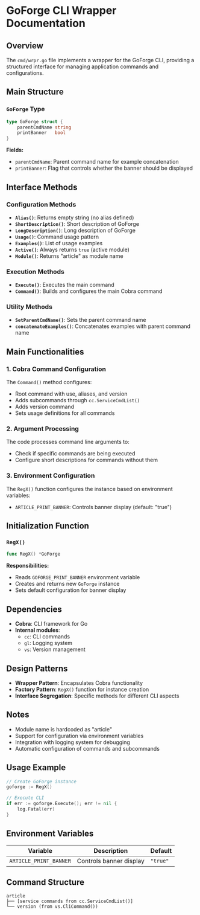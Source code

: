 # GoForge CLI Wrapper Documentation

## Overview

The `cmd/wrpr.go` file implements a wrapper for the GoForge CLI, providing a structured interface for managing application commands and configurations.

## Main Structure

### `GoForge` Type

```go
type GoForge struct {
    parentCmdName string
    printBanner   bool
}
```

**Fields:**

- `parentCmdName`: Parent command name for example concatenation
- `printBanner`: Flag that controls whether the banner should be displayed

## Interface Methods

### Configuration Methods

- **`Alias()`**: Returns empty string (no alias defined)
- **`ShortDescription()`**: Short description of GoForge
- **`LongDescription()`**: Long description of GoForge  
- **`Usage()`**: Command usage pattern
- **`Examples()`**: List of usage examples
- **`Active()`**: Always returns `true` (active module)
- **`Module()`**: Returns "article" as module name

### Execution Methods

- **`Execute()`**: Executes the main command
- **`Command()`**: Builds and configures the main Cobra command

### Utility Methods

- **`SetParentCmdName()`**: Sets the parent command name
- **`concatenateExamples()`**: Concatenates examples with parent command name

## Main Functionalities

### 1. Cobra Command Configuration

The `Command()` method configures:

- Root command with use, aliases, and version
- Adds subcommands through `cc.ServiceCmdList()`
- Adds version command
- Sets usage definitions for all commands

### 2. Argument Processing

The code processes command line arguments to:

- Check if specific commands are being executed
- Configure short descriptions for commands without them

### 3. Environment Configuration

The `RegX()` function configures the instance based on environment variables:

- `ARTICLE_PRINT_BANNER`: Controls banner display (default: "true")

## Initialization Function

### `RegX()`

```go
func RegX() *GoForge
```

**Responsibilities:**

- Reads `GOFORGE_PRINT_BANNER` environment variable
- Creates and returns new `GoForge` instance
- Sets default configuration for banner display

## Dependencies

- **Cobra**: CLI framework for Go
- **Internal modules**:
  - `cc`: CLI commands
  - `gl`: Logging system
  - `vs`: Version management

## Design Patterns

- **Wrapper Pattern**: Encapsulates Cobra functionality
- **Factory Pattern**: `RegX()` function for instance creation
- **Interface Segregation**: Specific methods for different CLI aspects

## Notes

- Module name is hardcoded as "article"
- Support for configuration via environment variables
- Integration with logging system for debugging
- Automatic configuration of commands and subcommands

## Usage Example

```go
// Create GoForge instance
goforge := RegX()

// Execute CLI
if err := goforge.Execute(); err != nil {
    log.Fatal(err)
}
```

## Environment Variables

| Variable | Description | Default |
|----------|-------------|---------|
| `ARTICLE_PRINT_BANNER` | Controls banner display | `"true"` |

## Command Structure

```text
article
├── [service commands from cc.ServiceCmdList()]
└── version (from vs.CliCommand())
```
